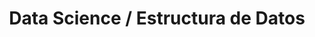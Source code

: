 ---
layout: default
title: Data Science / Estructura de Datos
nav_order: 1
parent: Taxonomía
has_children: true
---